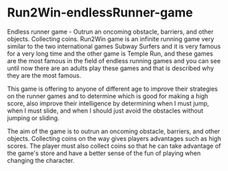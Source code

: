 # Run2Win-endlessRunner-game
Endless runner game - Outrun an oncoming obstacle, barriers, and other objects. Collecting coins.
Run2Win game is an infinite running game very similar to the two international games Subway Surfers and it is very famous for a very long time and the other game is Temple Run, and these games are the most famous in the field of endless running games and you can see until now there are an adults play these games and that is described why they are the most famous.

This game is offering to anyone of different age to improve their strategies on the runner games and to determine which is good for making a high score, also improve their intelligence by determining when I must jump, when I must slide, and when I should just avoid the obstacles without jumping or sliding.

The aim of the game is to outrun an oncoming obstacle, barriers, and other objects. Collecting coins on the way gives players advantages such as high scores.
The player must also collect coins so that he can take advantage of the game's store and have a better sense of the fun of playing when changing the character.
